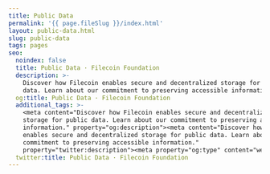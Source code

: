 ```yaml
---
title: Public Data
permalink: '{{ page.fileSlug }}/index.html'
layout: public-data.html
slug: public-data
tags: pages
seo:
  noindex: false
  title: Public Data · Filecoin Foundation
  description: >-
    Discover how Filecoin enables secure and decentralized storage for public
    data. Learn about our commitment to preserving accessible information.
  og:title: Public Data · Filecoin Foundation
  additional_tags: >-
    <meta content="Discover how Filecoin enables secure and decentralized
    storage for public data. Learn about our commitment to preserving accessible
    information." property="og:description"><meta content="Discover how Filecoin
    enables secure and decentralized storage for public data. Learn about our
    commitment to preserving accessible information."
    property="twitter:description"><meta property="og:type" content="website">
  twitter:title: Public Data · Filecoin Foundation
---
```



